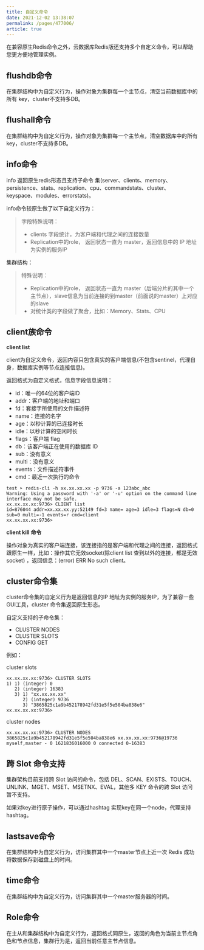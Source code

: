 ```yaml
---
title: 自定义命令
date: 2021-12-02 13:38:07
permalink: /pages/477006/
article: true
---
```


在兼容原生Redis命令之外，云数据库Redis版还支持多个自定义命令，可以帮助您更方便地管理实例。

## flushdb命令

在集群结构中为自定义行为，操作对象为集群每一个主节点，清空当前数据库中的所有 key，cluster不支持多DB。

## flushall命令

在集群结构中为自定义行为，操作对象为集群每一个主节点，清空数据库中的所有 key，cluster不支持多DB。

## info命令

info 返回原生redis形态且支持子命令 集(server、clients、memory、persistence、stats、replication、cpu、commandstats、cluster、keyspace、modules、errorstats)。

info命令较原生做了以下自定义行为：

> 字段特殊说明：
>
> - clients 字段统计，为客户端和代理之间的连接数量
> - Replication中的role， 返回状态一直为 master，返回信息中的 IP 地址为实例的服务IP

集群结构：

> 特殊说明：
>
> - Replication中的role， 返回状态一直为 master（后端分片的其中一个主节点），slave信息为当前连接的到master（前面说的master）上对应的slave
> - 对统计类的字段做了聚合，比如：Memory、Stats、CPU

## client族命令

**client list**

client为自定义命令，返回内容只包含真实的客户端信息(不包含sentinel，代理自身，数据库实例等节点连接信息)。

返回格式为自定义格式，信息字段信息说明：

- id：唯一的64位的客户端ID
- addr：客户端的地址和端口
- fd：套接字所使用的文件描述符
- name：连接的名字
- age：以秒计算的已连接时长
- idle：以秒计算的空闲时长
- flags：客户端 flag
- db：该客户端正在使用的数据库 ID
- sub：没有意义
- multi：没有意义
- events：文件描述符事件
- cmd：最近一次执行的命令

```
test ➤ redis-cli -h xx.xx.xx.xx -p 9736 -a 123abc_abc
Warning: Using a password with '-a' or '-u' option on the command line interface may not be safe.
xx.xx.xx.xx:9736> CLIENT list
id=876044 addr=xx.xx.xx.yy:52149 fd=3 name= age=3 idle=3 flags=N db=0 sub=0 multi=-1 events=r cmd=client
xx.xx.xx.xx:9736>
```

**client kill 命令**

操作对象为真实的客户端连接，该连接指的是客户端和代理之间的连接，返回格式跟原生一样，比如：操作其它无效socket(除client list 查到以外的连接，都是无效socket) ，返回信息：(error) ERR No such client。

## cluster命令集

cluster命令集的自定义行为是返回信息的IP 地址为实例的服务IP，为了兼容一些GUI工具，cluster 命令集返回原生形态。

自定义支持的子命令集：

- CLUSTER NODES
- CLUSTER SLOTS
- CONFIG GET

例如：

cluster slots

```
xx.xx.xx.xx:9736> CLUSTER SLOTS
1) 1) (integer) 0
   2) (integer) 16383
   3) 1) "xx.xx.xx.xx"
      2) (integer) 9736
      3) "3865825c1a9b452178942fd31e5f5e504ba838e6"
xx.xx.xx.xx:9736>

```

cluster nodes

```
xx.xx.xx.xx:9736> CLUSTER NODES
3865825c1a9b452178942fd31e5f5e504ba838e6 xx.xx.xx.xx:9736@19736 myself,master - 0 1621836016000 0 connected 0-16383
```

## 跨 Slot 命令支持

集群架构目前支持跨 Slot 访问的命令，包括 DEL、SCAN、EXISTS、TOUCH、UNLINK、MGET、MSET、MSETNX、EVAL，其他多 KEY 命令的跨 Slot 访问暂不支持。

如果对key进行原子操作，可以通过hashtag 实现key在同一个node，代理支持hashtag。

## lastsave命令

在集群结构中为自定义行为，访问集群其中一个master节点上近一次 Redis 成功将数据保存到磁盘上的时间。

## time命令

在集群结构中为自定义行为，访问集群其中一个master服务器的时间。

## Role命令

在主从和集群结构中为自定义行为，返回格式同原生，返回的角色为当前主节点角色和节点信息，集群行为是，返回当前任意主节点信息。